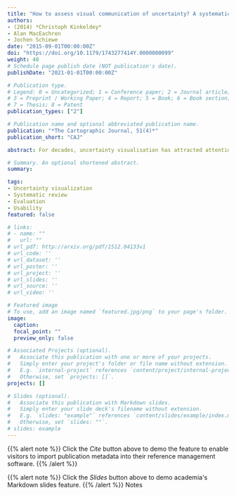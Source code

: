 ```yaml
---
title: "How to assess visual communication of uncertainty? A systematic review of geospatial uncertainty visualisation user studies"
authors:
- (2014) *Christoph Kinkeldey*
- Alan MacEachren
- Jochen Schiewe
date: "2015-09-01T00:00:00Z"
doi: "https://doi.org/10.1179/1743277414Y.0000000099"
weight: 40
# Schedule page publish date (NOT publication's date).
publishDate: "2021-01-01T00:00:00Z"

# Publication type.
# Legend: 0 = Uncategorized; 1 = Conference paper; 2 = Journal article;
# 3 = Preprint / Working Paper; 4 = Report; 5 = Book; 6 = Book section;
# 7 = Thesis; 8 = Patent
publication_types: ["2"]

# Publication name and optional abbreviated publication name.
publication: "*The Cartographic Journal, 51(4)*"
publication_short: "CAJ"

abstract: For decades, uncertainty visualisation has attracted attention in disciplines such as cartography and geographic visualisation, scientific visualisation and information visualisation. Most of this research deals with the development of new approaches to depict uncertainty visually; only a small part is concerned with empirical evaluation of such techniques. This systematic review aims to summarize past user studies and describe their characteristics and findings, focusing on the field of geographic visualisation and cartography and thus on displays containing geospatial uncertainty. From a discussion of the main findings, we derive lessons learned and recommendations for future evaluation in the field of uncertainty visualisation. We highlight the importance of user tasks for successful solutions and recommend moving towards task-centered typologies to support systematic evaluation in the field of uncertainty visualisation.

# Summary. An optional shortened abstract.
summary:

tags:
- Uncertainty visualization
- Systematic review
- Evaluation
- Usability
featured: false

# links:
# - name: ""
#   url: ""
# url_pdf: http://arxiv.org/pdf/1512.04133v1
# url_code: ''
# url_dataset: ''
# url_poster: ''
# url_project: ''
# url_slides: ''
# url_source: ''
# url_video: ''

# Featured image
# To use, add an image named `featured.jpg/png` to your page's folder.
image:
  caption:
  focal_point: ""
  preview_only: false

# Associated Projects (optional).
#   Associate this publication with one or more of your projects.
#   Simply enter your project's folder or file name without extension.
#   E.g. `internal-project` references `content/project/internal-project/index.md`.
#   Otherwise, set `projects: []`.
projects: []

# Slides (optional).
#   Associate this publication with Markdown slides.
#   Simply enter your slide deck's filename without extension.
#   E.g. `slides: "example"` references `content/slides/example/index.md`.
#   Otherwise, set `slides: ""`.
# slides: example
---
```


{{% alert note %}}
Click the *Cite* button above to demo the feature to enable visitors to import publication metadata into their reference management software.
{{% /alert %}}

{{% alert note %}}
Click the *Slides* button above to demo academia's Markdown slides feature.
{{% /alert %}}
Notes
